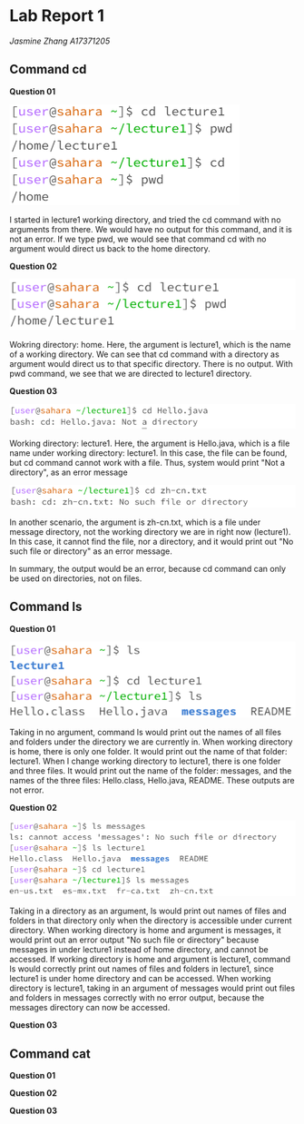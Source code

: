 # Lab Report 1
*Jasmine Zhang A17371205*
## Command cd
**Question 01**

![Image](screenshot1.png)

I started in lecture1 working directory, and tried the cd command with no arguments from there.
We would have no output for this command, and it is not an error.
If we type pwd, we would see that command cd with no argument would direct us back to the home directory.

**Question 02**

![Image](screenshot2.png)

Wokring directory: home.
Here, the argument is lecture1, which is the name of a working directory.
We can see that cd command with a directory as argument would direct us to that specific directory. There is no output.
With pwd command, we see that we are directed to lecture1 directory.

**Question 03**

![Image](screenshot3.png)

Working directory: lecture1.
Here, the argument is Hello.java, which is a file name under working directory: lecture1.
In this case, the file can be found, but cd command cannot work with a file.
Thus, system would print "Not a directory", as an error message

![Image](screenshot4.png)

In another scenario, the argument is zh-cn.txt, which is a file under message directory, not the working directory we are in right now (lecture1).
In this case, it cannot find the file, nor a directory, and it would print out "No such file or directory" as an error message.

In summary, the output would be an error, because cd command can only be used on directories, not on files.

## Command ls
**Question 01**

![Image](screenshot5.png)

Taking in no argument, command ls would print out the names of all files and folders under the directory we are currently in.
When working directory is home, there is only one folder. It would print out the name of that folder: lecture1. When I change working directory to lecture1, there is one folder and three files. It would print out the name of the folder: messages, and the names of the three files: Hello.class, Hello.java, README. These outputs are not error.

**Question 02**

![Image](screenshot6.png)

Taking in a directory as an argument, ls would print out names of files and folders in that directory only when the directory is accessible under current directory.
When working directory is home and argument is messages, it would print out an error output "No such file or directory" because messages in under lecture1 instead of home directory, and cannot be accessed. If working directory is home and argument is lecture1, command ls would correctly print out names of files and folders in lecture1, since lecture1 is under home directory and can be accessed.
When working directory is lecture1, taking in an argument of messages would print out files and folders in messages correctly with no error output, because the messages directory can now be accessed.

**Question 03**




## Command cat
**Question 01**



**Question 02**



**Question 03**




